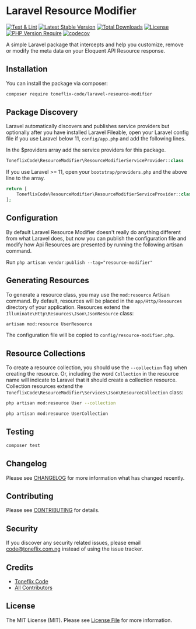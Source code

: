 # Laravel Resource Modifier

[![Test & Lint](https://github.com/toneflix/laravel-resource-modifier/actions/workflows/run-tests.yml/badge.svg?branch=main)](https://github.com/toneflix/laravel-resource-modifier/actions/workflows/run-tests.yml)
[![Latest Stable Version](https://img.shields.io/packagist/v/toneflix-code/laravel-resource-modifier.svg)](https://packagist.org/packages/toneflix-code/laravel-resource-modifier)
[![Total Downloads](https://img.shields.io/packagist/dt/toneflix-code/laravel-resource-modifier.svg)](https://packagist.org/packages/toneflix-code/laravel-resource-modifier)
[![License](https://img.shields.io/packagist/l/toneflix-code/laravel-resource-modifier.svg)](https://packagist.org/packages/toneflix-code/laravel-resource-modifier)
[![PHP Version Require](https://img.shields.io/packagist/dependency-v/toneflix-code/laravel-resource-modifier/php)](https://packagist.org/packages/toneflix-code/laravel-resource-modifier)
[![codecov](https://codecov.io/gh/toneflix/laravel-resource-modifier/graph/badge.svg?token=2O7aFulQ9P)](https://codecov.io/gh/toneflix/laravel-resource-modifier)

<!-- ![GitHub Actions](https://github.com/toneflix/laravel-resource-modifier/actions/workflows/run-tests.yml/badge.svg) -->

A simple Laravel package that intercepts and help you customize, remove or modify the meta data on your Eloquent API Resource response.

## Installation

You can install the package via composer:

```bash
composer require toneflix-code/laravel-resource-modifier
```

## Package Discovery

Laravel automatically discovers and publishes service providers but optionally after you have installed Laravel Fileable, open your Laravel config file if you use Laravel below 11, `config/app.php` and add the following lines.

In the $providers array add the service providers for this package.

```php
ToneflixCode\ResourceModifier\ResourceModifierServiceProvider::class
```

If you use Laravel >= 11, open your `bootstrap/providers.php` and the above line to the array.

```php
return [
    ToneflixCode\ResourceModifier\ResourceModifierServiceProvider::class,
];
```

## Configuration

By default Laravel Resource Modifier doesn't really do anything different from what Laravel does, but now you can publish the configuration file and modify how Api Resources are presented by running the following artisan command.

Run `php artisan vendor:publish --tag="resource-modifier"`

## Generating Resources

To generate a resource class, you may use the `mod:resource` Artisan command. By default, resources will be placed in the `app/Http/Resources` directory of your application. Resources extend the `Illuminate\Http\Resources\Json\JsonResource` class:

```bash
artisan mod:resource UserResource
```

The configuration file will be copied to `config/resource-modifier.php`.

## Resource Collections

To create a resource collection, you should use the `--collection` flag when creating the resource. Or, including the word `Collection` in the resource name will indicate to Laravel that it should create a collection resource. Collection resources extend the `ToneflixCode\ResourceModifier\Services\Json\ResourceCollection` class:

```bash
php artisan mod:resource User --collection

php artisan mod:resource UserCollection
```

## Testing

```bash
composer test
```

## Changelog

Please see [CHANGELOG](CHANGELOG.md) for more information what has changed recently.

## Contributing

Please see [CONTRIBUTING](CONTRIBUTING.md) for details.

## Security

If you discover any security related issues, please email code@toneflix.com.ng instead of using the issue tracker.

## Credits

-   [Toneflix Code](https://github.com/toneflix)
-   [All Contributors](../../contributors)

## License

The MIT License (MIT). Please see [License File](LICENSE.md) for more information.
